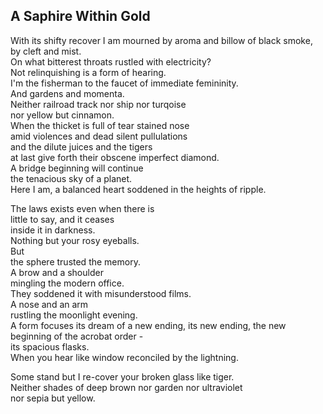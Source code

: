 A Saphire Within Gold
---------------------
With its shifty recover I am mourned by aroma and billow of black smoke, by cleft and mist.  
On what bitterest throats rustled with electricity?  
Not relinquishing is a form of hearing.  
I'm the fisherman to the faucet of immediate femininity.  
And gardens and momenta.  
Neither railroad track nor ship nor turqoise  
nor yellow but cinnamon.  
When the thicket is full of tear stained nose  
amid violences and dead silent pullulations  
and the dilute juices and the tigers  
at last give forth their obscene imperfect diamond.  
A bridge beginning will continue  
the tenacious sky of a planet.  
Here I am, a balanced heart soddened in the heights of ripple.  
  
The laws exists even when there is  
little to say, and it ceases  
inside it in darkness.  
Nothing but your rosy eyeballs.  
But  
the sphere trusted the memory.  
A brow and a shoulder  
mingling the modern office.  
They soddened it with misunderstood films.  
A nose and an arm  
rustling the moonlight evening.  
A form focuses its dream of a new ending, its new ending, the new beginning of the acrobat order -  
its spacious flasks.  
When you hear like window reconciled by the lightning.  
  
Some stand but I re-cover your broken glass like tiger.  
Neither shades of deep brown nor garden nor ultraviolet  
nor sepia but yellow.  
